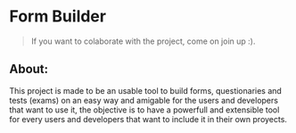# Form Builder
> If you want to colaborate with the project, come on join up :).
## About:
This project is made to be an usable tool to build forms, questionaries and tests (exams) on an easy way and amigable for the users and developers that want to use it, the objective is to have a powerfull and extensible tool for every users and developers that want to include it in their own proyects.